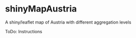 # shinyMapAustria
A shiny/leaflet map of Austria with different aggregation levels 

ToDo: Instructions
